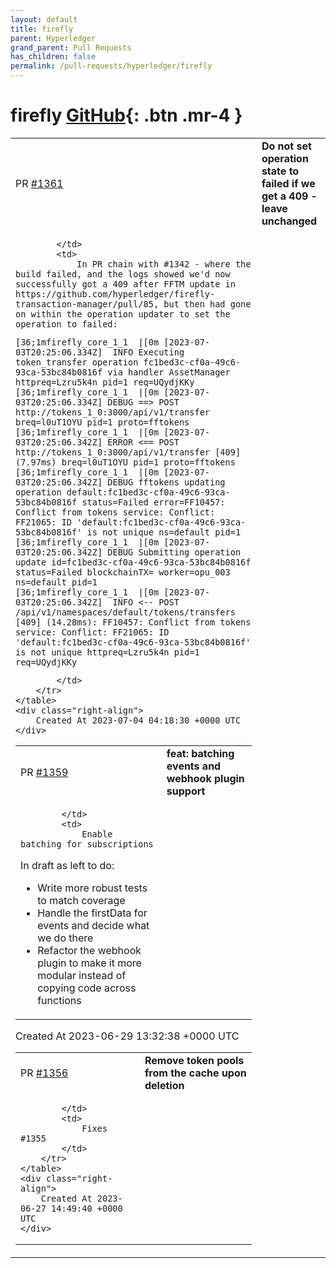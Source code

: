 ```yaml
---
layout: default
title: firefly
parent: Hyperledger
grand_parent: Pull Requests
has_children: false
permalink: /pull-requests/hyperledger/firefly
---
```


# firefly <span class="fs-3 right-align">[GitHub](https://github.com/hyperledger/firefly){: .btn .mr-4 }</span>


<div>
    <table>
        <tr>
            <td>
                PR <a href="https://github.com/hyperledger/firefly/pull/1361" class=".btn">#1361</a>
            </td>
            <td>
                <b>
                    Do not set operation state to failed if we get a 409 - leave unchanged
                </b>
            </td>
        </tr>
        <tr>
            <td>
                
            </td>
            <td>
                In PR chain with #1342 - where the build failed, and the logs showed we'd now successfully got a 409 after FFTM update in https://github.com/hyperledger/firefly-transaction-manager/pull/85, but then had gone on within the operation updater to set the operation to failed:

```
[36;1mfirefly_core_1_1  |[0m [2023-07-03T20:25:06.334Z]  INFO Executing token_transfer operation fc1bed3c-cf0a-49c6-93ca-53bc84b0816f via handler AssetManager httpreq=Lzru5k4n pid=1 req=UQydjKKy
[36;1mfirefly_core_1_1  |[0m [2023-07-03T20:25:06.334Z] DEBUG ==> POST http://tokens_1_0:3000/api/v1/transfer breq=l0uT1OYU pid=1 proto=fftokens
[36;1mfirefly_core_1_1  |[0m [2023-07-03T20:25:06.342Z] ERROR <== POST http://tokens_1_0:3000/api/v1/transfer [409] (7.97ms) breq=l0uT1OYU pid=1 proto=fftokens
[36;1mfirefly_core_1_1  |[0m [2023-07-03T20:25:06.342Z] DEBUG fftokens updating operation default:fc1bed3c-cf0a-49c6-93ca-53bc84b0816f status=Failed error=FF10457: Conflict from tokens service: Conflict: FF21065: ID 'default:fc1bed3c-cf0a-49c6-93ca-53bc84b0816f' is not unique ns=default pid=1
[36;1mfirefly_core_1_1  |[0m [2023-07-03T20:25:06.342Z] DEBUG Submitting operation update id=fc1bed3c-cf0a-49c6-93ca-53bc84b0816f status=Failed blockchainTX= worker=opu_003 ns=default pid=1
[36;1mfirefly_core_1_1  |[0m [2023-07-03T20:25:06.342Z]  INFO <-- POST /api/v1/namespaces/default/tokens/transfers [409] (14.28ms): FF10457: Conflict from tokens service: Conflict: FF21065: ID 'default:fc1bed3c-cf0a-49c6-93ca-53bc84b0816f' is not unique httpreq=Lzru5k4n pid=1 req=UQydjKKy
```
            </td>
        </tr>
    </table>
    <div class="right-align">
        Created At 2023-07-04 04:18:30 +0000 UTC
    </div>
</div>

<div>
    <table>
        <tr>
            <td>
                PR <a href="https://github.com/hyperledger/firefly/pull/1359" class=".btn">#1359</a>
            </td>
            <td>
                <b>
                    feat: batching events and webhook plugin support
                </b>
            </td>
        </tr>
        <tr>
            <td>
                
            </td>
            <td>
                Enable batching for subscriptions


In draft as left to do:
- Write more robust tests to match coverage
- Handle the firstData for events and decide what we do there
- Refactor the webhook plugin to make it more modular instead of copying code across functions
            </td>
        </tr>
    </table>
    <div class="right-align">
        Created At 2023-06-29 13:32:38 +0000 UTC
    </div>
</div>

<div>
    <table>
        <tr>
            <td>
                PR <a href="https://github.com/hyperledger/firefly/pull/1356" class=".btn">#1356</a>
            </td>
            <td>
                <b>
                    Remove token pools from the cache upon deletion
                </b>
            </td>
        </tr>
        <tr>
            <td>
                
            </td>
            <td>
                Fixes #1355 
            </td>
        </tr>
    </table>
    <div class="right-align">
        Created At 2023-06-27 14:49:40 +0000 UTC
    </div>
</div>

